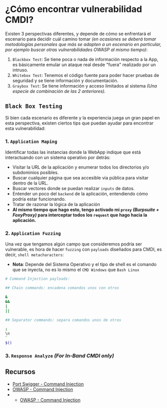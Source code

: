 # ¿Cómo encontrar vulnerabilidad CMDI?

Existen 3 perspectivas diferentes, y depende de cómo se enfrentará el escenario para decidir cuál camino tomar _(en ocasiones se deberá tomar metodologías personales que más se adapten a un escenario en particular, por ejemplo buscar otras vulnerabilidades OWASP al mismo tiempo)_:

1. `Blackbox Test`: Se tiene poca o nada de información respecto a la App, es básicamente emular un ataque real desde "fuera" realizado por un intruso. 
2. `Whitebox Test`: Tenemos el código fuente para poder hacer pruebas de seguridad y se tiene información y documentación.
3. `Graybox Test`: Se tiene información y acceso limitados al sistema _(Una especie de combinación de las 2 anteriores)._

## `Black Box Testing`

Si bien cada escenario es diferente y la experiencia juega un gran papel en esta perspectiva, existen ciertos tips que puedan ayudar para encontrar esta vulnerabilidad:

### 1. `Application Maping` 

Identificar todas las instancias donde la WebApp indique que está interactuando con un sistema operativo por detrás:

- Visitar la URL de la aplicación y enumerar todos los directorios y/o subdominios posibles.
- Buscar cualquier página que sea accesible via pública para visitar dentro de la URL.
- Buscar vectores donde se puedan realizar `inputs` de datos.
- Entender un poco del `backend` de la aplicación, entendiendo cómo podría estar funcionando.
- Tratar de razonar la lógica de la aplicación
- **Al mismo tiempo que hago esto, tengo activado mi `proxy` _(Burpsuite + FoxyProxy)_ para interceptar todos los `request` que hago hacia la aplicación.**

### 2. `Application Fuzzing` 

Una vez que tengamos algún campo que consideremos podría ser vulnerable, es hora de hacer `fuzzing` con `payloads` diseñados para CMDI, es decir, `shell metacharacters`:

- **Nota**: Depende del Sistema Operativo y el tipo de shell es el comando que se inyecta, no es lo mismo el `CMD Windows` que `Bash Linux`

````sh
# Command Injection payloads:

## Chain commands: encadena comandos unos con otros

&
&&
|
||

## Separator commands: separa comandos unos de otros

;
\n
`
$()

````

### 3. `Response Analyze` _(For In-Band CMDI only)_ 



## Recursos

- [Port Swigger - Command Injection](https://portswigger.net/web-security/os-command-injection)
- [OWASP - Command Injection](https://owasp.org/www-community/attacks/Command_Injection)
- - [OWASP - Command Injection](https://owasp.org/www-community/attacks/Command_Injection)



